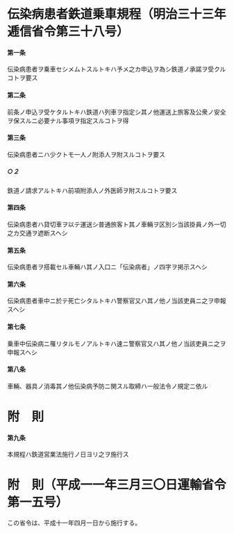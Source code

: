 # 伝染病患者鉄道乗車規程（明治三十三年逓信省令第三十八号）
#### 第一条
伝染病患者ヲ乗車セシメムトスルトキハ予メ之カ申込ヲ為シ鉄道ノ承諾ヲ受クルコトヲ要ス
#### 第二条
前条ノ申込ヲ受ケタルトキハ鉄道ハ列車ヲ指定シ其ノ他運送上旅客及公衆ノ安全ヲ保スルニ必要ナル事項ヲ指定スルコトヲ得
#### 第三条
伝染病患者ニハ少クトモ一人ノ附添人ヲ附スルコトヲ要ス
##### ○２
鉄道ノ請求アルトキハ前項附添人ノ外医師ヲ附スルコトヲ要ス
#### 第四条
伝染病患者ハ貸切車ヲ以テ運送シ普通旅客ト其ノ車輛ヲ区別シ当該掛員ノ外一切之カ交通ヲ遮断スヘシ
#### 第五条
伝染病患者ヲ搭載セル車輛ハ其ノ入口ニ「伝染病者」ノ四字ヲ掲示スヘシ
#### 第六条
伝染病患者車中ニ於テ死亡シタルトキハ警察官又ハ其ノ他ノ当該吏員ニ之ヲ申報スヘシ
#### 第七条
乗車中伝染病ニ罹リタルモノアルトキハ速ニ警察官又ハ其ノ他ノ当該吏員ニ之ヲ申報スヘシ
#### 第八条
車輛、器具ノ消毒其ノ他伝染病予防ニ関スル取締ハ一般法令ノ規定ニ依ル
# 附　則
#### 第九条
本規程ハ鉄道営業法施行ノ日ヨリ之ヲ施行ス
# 附　則（平成一一年三月三〇日運輸省令第一五号）
この省令は、平成十一年四月一日から施行する。
